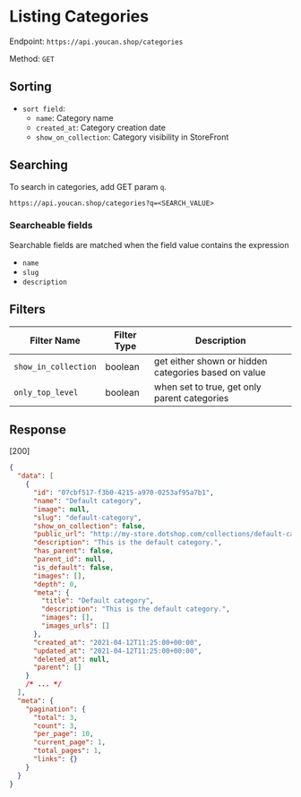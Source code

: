 # Listing Categories

Endpoint: `https://api.youcan.shop/categories`

Method: `GET`

## Sorting

- `sort field`:
  - `name`: Category name
  - `created_at`: Category creation date
  - `show_on_collection`: Category visibility in StoreFront

## Searching

To search in categories, add GET param `q`.

`https://api.youcan.shop/categories?q=<SEARCH_VALUE>`

### Searcheable fields

Searchable fields are matched when the field value contains the expression

- `name`
- `slug`
- `description`

## Filters

| Filter Name          | Filter Type | Description                                          |
| -------------------- | ----------- | ---------------------------------------------------- |
| `show_in_collection` | boolean     | get either shown or hidden categories based on value |
| `only_top_level`     | boolean     | when set to true, get only parent categories         |

## Response

[200]

```json
{
  "data": [
    {
      "id": "07cbf517-f3b0-4215-a970-0253af95a7b1",
      "name": "Default category",
      "image": null,
      "slug": "default-category",
      "show_on_collection": false,
      "public_url": "http://my-store.dotshop.com/collections/default-category",
      "description": "This is the default category.",
      "has_parent": false,
      "parent_id": null,
      "is_default": false,
      "images": [],
      "depth": 0,
      "meta": {
        "title": "Default category",
        "description": "This is the default category.",
        "images": [],
        "images_urls": []
      },
      "created_at": "2021-04-12T11:25:00+00:00",
      "updated_at": "2021-04-12T11:25:00+00:00",
      "deleted_at": null,
      "parent": []
    }
    /* ... */
  ],
  "meta": {
    "pagination": {
      "total": 3,
      "count": 3,
      "per_page": 10,
      "current_page": 1,
      "total_pages": 1,
      "links": {}
    }
  }
}
```
